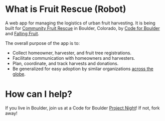# What is Fruit Rescue (Robot)

A web app for managing the logistics of urban fruit harvesting. 
It is being built for [Community Fruit Rescue](http://fruitrescue.org) in Boulder, Colorado, 
by [Code for Boulder](http://www.codeforboulder.org/) and [Falling Fruit](http://fallingfruit.org).

The overall purpose of the app is to: 
* Collect homeowner, harvester, and fruit tree registrations.
* Facilitate communication with homeowners and harvesters.
* Plan, coordinate, and track harvests and donations.
* Be generalized for easy adoption by similar organizations [across the globe](http://fallingfruit.org/sharing).

# How can I help?
If you live in Boulder, join us at a Code for Boulder [Project Night](http://www.meetup.com/CodeForBoulder/)!
If not, fork away!